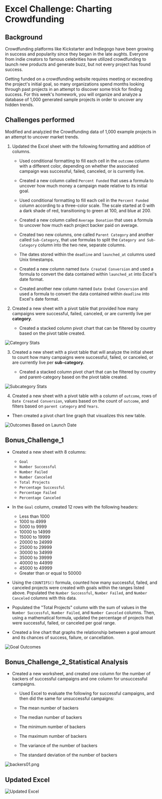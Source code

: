 # Excel Challenge: Charting Crowdfunding

## Background

Crowdfunding platforms like Kickstarter and Indiegogo have been growing in success and popularity since they began in the late aughts. Everyone from indie creators to famous celebrities have utilized crowdfunding to launch new products and generate buzz, but not every project has found success.

Getting funded on a crowdfunding website requires meeting or exceeding the project's initial goal, so many organizations spend months looking through past projects in an attempt to discover some trick for finding success. For this week's homework, you will organize and analyze a database of 1,000 generated sample projects in order to uncover any hidden trends.


## Challenges performed

Modified and analyzied the Crowdfunding data of 1,000 example projects in an attempt to uncover market trends. 

1. Updated the Excel sheet with the following formatting and addition of columns. 

    * Used conditional formatting to fill each cell in the `outcome` column with a different color, depending on whether the associated campaign was successful, failed, canceled, or is currently live.

    * Created a new column called `Percent Funded` that uses a formula to uncover how much money a campaign made relative to its initial goal.

    * Used conditional formatting to fill each cell in the `Percent Funded` column according to a three-color scale. The scale started at 0 with a dark shade of red, transitioning to green at 100, and blue at 200.

    * Created a new column called `Average Donation` that uses a formula to uncover how much each project backer paid on average.

    * Created two new columns, one called `Parent Category` and another called `Sub-Category`, that use formulas to split the `Category and Sub-Category` column into the two new, separate columns.

    * The dates stored within the `deadline` and `launched_at` columns used Unix timestamps. 

    * Created a new column named `Date Created Conversion` and used a formula to convert the data contained within `launched_at` into Excel's date format.

    * Created another new column named `Date Ended Conversion` and used a formula to convert the data contained within `deadline` into Excel's date format.


2. Created a new sheet with a pivot table that provided how many campaigns were successful, failed, canceled, or are currently live per **category**.

    * Created a stacked column pivot chart that can be filtered by country based on the pivot table created.
    
 ![Category Stats](Resources/Category_Stats.PNG)
 

3. Created a new sheet with a pivot table that will analyze the initial sheet to count how many campaigns were successful, failed, or canceled, or are currently live per **sub-category**.

    * Created a stacked column pivot chart that can be filtered by country and parent-category based on the pivot table created.

 ![Subcategory Stats](Resources/Subcategory_Stats.PNG)

 
4. Created a new sheet with a pivot table with a column of `outcome`, rows of `Date Created Conversion`, values based on the count of `outcome`, and filters based on `parent category` and `Years`.

* Then created a pivot chart line graph that visualizes this new table.

 ![Outcomes Based on Launch Date](Resources/Outcome_Based_LaunchedDate.PNG)
 
  
## Bonus_Challenge_1

* Created a new sheet with 8 columns:

  * `Goal`
  * `Number Successful`
  * `Number Failed`
  * `Number Canceled`
  * `Total Projects`
  * `Percentage Successful`
  * `Percentage Failed`
  * `Percentage Canceled`

* In the `Goal` column, created 12 rows with the following headers:

  * Less than 1000
  * 1000 to 4999
  * 5000 to 9999
  * 10000 to 14999
  * 15000 to 19999
  * 20000 to 24999
  * 25000 to 29999
  * 30000 to 34999
  * 35000 to 39999
  * 40000 to 44999
  * 45000 to 49999
  * Greater than or equal to 50000

* Using the `COUNTIFS()` formula, counted how many successful, failed, and canceled projects were created with goals within the ranges listed above. Populated the `Number Successful`, `Number Failed`, and `Number Canceled` columns with this data.

* Populated the "Total Projects" column with the sum of values in the `Number Successful`, `Number Failed`, and `Number Canceled` columns. Then, using a mathematical formula, updated the percentage of projects that were successful, failed, or canceled per goal range.

* Created a line chart that graphs the relationship between a goal amount and its chances of success, failure, or cancellation.

![Goal Outcomes](Resources/Outcomes_BasedOn_Goal.PNG)


## Bonus_Challenge_2_Statistical Analysis

* Created a new worksheet, and created one column for the number of backers of successful campaigns and one column for unsuccessful campaigns.

  * Used Excel to evaluate the following for successful campaigns, and then did the same for unsuccessful campaigns:

  * The mean number of backers
  * The median number of backers
  * The minimum number of backers
  * The maximum number of backers
  * The variance of the number of backers
  * The standard deviation of the number of backers

![backers01.png](Resources/backers_01.png)

## Updated Excel
![Updated Excel](Resources/Updated_crowdfundingbook.PNG)

